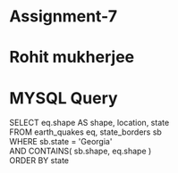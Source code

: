 # Assignment-7

# Rohit mukherjee

# MYSQL Query 
   

SELECT eq.shape AS shape, location, state       
FROM earth_quakes eq, state_borders sb            
WHERE sb.state =  'Georgia'             
AND CONTAINS( sb.shape, eq.shape )         
ORDER BY state      
   
